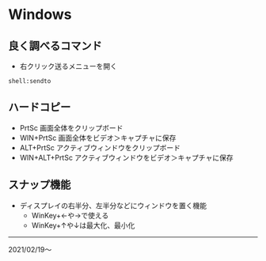 # Windows

## 良く調べるコマンド
- 右クリック送るメニューを開く
```
shell:sendto
```
## ハードコピー
  - PrtSc 画面全体をクリップボード
  - WIN+PrtSc 画面全体をビデオ＞キャプチャに保存
  - ALT+PrtSc アクティブウィンドウをクリップボード
  - WIN+ALT+PrtSc アクティブウィンドウをビデオ＞キャプチャに保存

## スナップ機能
  - ディスプレイの右半分、左半分などにウィンドウを置く機能
    - WinKey+←や→で使える
    - WinKey+↑や↓は最大化、最小化

---
2021/02/19～